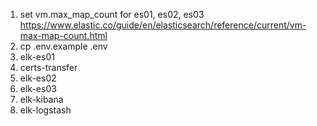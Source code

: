 1. set vm.max_map_count for es01, es02, es03 https://www.elastic.co/guide/en/elasticsearch/reference/current/vm-max-map-count.html
2. cp .env.example .env
3. elk-es01
4. certs-transfer
5. elk-es02
6. elk-es03
7. elk-kibana
8. elk-logstash
